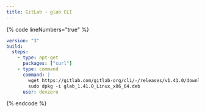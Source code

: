 ```yaml
---
title: GitLab - glab CLI
---
```

{% code lineNumbers="true" %}
```yaml
version: "3"
build:
  steps:
    - type: apt-get
      packages: ["curl"]
    - type: command
      command: |
        wget https://gitlab.com/gitlab-org/cli/-/releases/v1.41.0/downloads/glab_1.41.0_Linux_x86_64.deb
        sudo dpkg -i glab_1.41.0_Linux_x86_64.deb
      user: devzero
```
{% endcode %}
